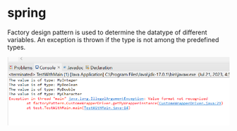 # spring

Factory design pattern is used to determine the datatype of different variables.
An exception is thrown if the type is not among the predefined types.

![Alt text](image.png)